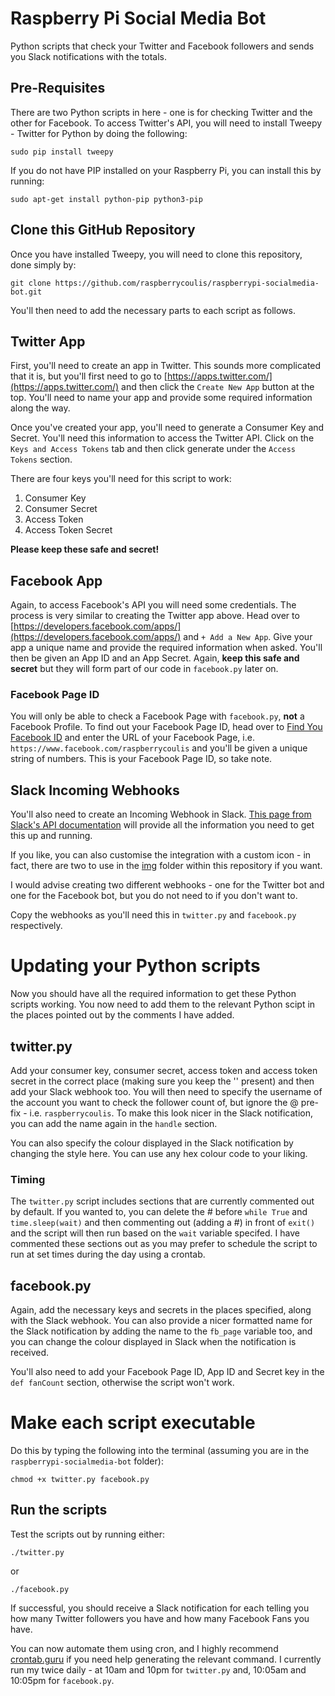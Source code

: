 # Raspberry Pi Social Media Bot
Python scripts that check your Twitter and Facebook followers and sends you Slack notifications with the totals.

## Pre-Requisites
There are two Python scripts in here - one is for checking Twitter and the other for Facebook. To access Twitter's API, you will need to install Tweepy - Twitter for Python by doing the following:

    sudo pip install tweepy

If you do not have PIP installed on your Raspberry Pi, you can install this by running:

    sudo apt-get install python-pip python3-pip

## Clone this GitHub Repository
Once you have installed Tweepy, you will need to clone this repository, done simply by:

    git clone https://github.com/raspberrycoulis/raspberrypi-socialmedia-bot.git

You'll then need to add the necessary parts to each script as follows.

## Twitter App
First, you'll need to create an app in Twitter. This sounds more complicated that it is, but you'll first need to go to [https://apps.twitter.com/](https://apps.twitter.com/) and then click the `Create New App` button at the top. You'll need to name your app and provide some required information along the way.

Once you've created your app, you'll need to generate a Consumer Key and Secret. You'll need this information to access the Twitter API. Click on the `Keys and Access Tokens` tab and then click generate under the `Access Tokens` section.

There are four keys you'll need for this script to work:

  1. Consumer Key
  2. Consumer Secret
  3. Access Token
  4. Access Token Secret

**Please keep these safe and secret!** 

## Facebook App
Again, to access Facebook's API you will need some credentials. The process is very similar to creating the Twitter app above. Head over to [https://developers.facebook.com/apps/](https://developers.facebook.com/apps/) and `+ Add a New App`. Give your app a unique name and provide the required information when asked. You'll then be given an App ID and an App Secret. Again, **keep this safe and secret** but they will form part of our code in `facebook.py` later on.

### Facebook Page ID
You will only be able to check a Facebook Page with `facebook.py`, **not** a Facebook Profile. To find out your Facebook Page ID, head over to [Find You Facebook ID](http://findmyfbid.com/) and enter the URL of your Facebook Page, i.e. `https://www.facebook.com/raspberrycoulis` and you'll be given a unique string of numbers. This is your Facebook Page ID, so take note.

## Slack Incoming Webhooks
You'll also need to create an Incoming Webhook in Slack. [This page from Slack's API documentation](https://api.slack.com/incoming-webhooks) will provide all the information you need to get this up and running.

If you like, you can also customise the integration with a custom icon - in fact, there are two to use in the [img](https://github.com/raspberrycoulis/raspberrypi-socialmedia-bot/tree/master/img) folder within this repository if you want.

I would advise creating two different webhooks - one for the Twitter bot and one for the Facebook bot, but you do not need to if you don't want to.

Copy the webhooks as you'll need this in `twitter.py` and `facebook.py` respectively.

# Updating your Python scripts
Now you should have all the required information to get these Python scripts working. You now need to add them to the relevant Python scipt in the places pointed out by the comments I have added. 

## twitter.py
Add your consumer key, consumer secret, access token and access token secret in the correct place (making sure you keep the '' present) and then add your Slack webhook too. You will then need to specify the username of the account you want to check the follower count of, but ignore the @ pre-fix - i.e. `raspberrycoulis`. To make this look nicer in the Slack notification, you can add the name again in the `handle` section.

You can also specify the colour displayed in the Slack notification by changing the style here. You can use any hex colour code to your liking.

### Timing
The `twitter.py` script includes sections that are currently commented out by default. If you wanted to, you can delete the # before `while True` and `time.sleep(wait)` and then commenting out (adding a #) in front of `exit()` and the script will then run based on the `wait` variable specifed. I have commented these sections out as you may prefer to schedule the script to run at set times during the day using a crontab.

## facebook.py
Again, add the necessary keys and secrets in the places specified, along with the Slack webhook. You can also provide a nicer formatted name for the Slack notification by adding the name to the `fb_page` variable too, and you can change the colour displayed in Slack when the notification is received.

You'll also need to add your Facebook Page ID, App ID and Secret key in the `def fanCount` section, otherwise the script won't work.

# Make each script executable
Do this by typing the following into the terminal (assuming you are in the `raspberrypi-socialmedia-bot` folder):

    chmod +x twitter.py facebook.py

## Run the scripts
Test the scripts out by running either:

    ./twitter.py

or

    ./facebook.py
    
If successful, you should receive a Slack notification for each telling you how many Twitter followers you have and how many Facebook Fans you have.

You can now automate them using cron, and I highly recommend [crontab.guru](https://crontab.guru/) if you need help generating the relevant command. I currently run my twice daily - at 10am and 10pm for `twitter.py` and, 10:05am and 10:05pm for `facebook.py`.